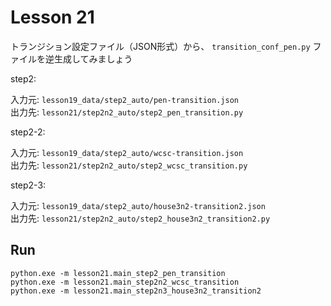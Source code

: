 # Lesson 21

トランジション設定ファイル（JSON形式）から、 `transition_conf_pen.py` ファイルを逆生成してみましょう  

step2:  

入力元: `lesson19_data/step2_auto/pen-transition.json`  
出力先: `lesson21/step2n2_auto/step2_pen_transition.py`  

step2-2:  

入力元: `lesson19_data/step2_auto/wcsc-transition.json`  
出力先: `lesson21/step2n2_auto/step2_wcsc_transition.py`  

step2-3:  

入力元: `lesson19_data/step2_auto/house3n2-transition2.json`  
出力先: `lesson21/step2n2_auto/step2_house3n2_transition2.py`  

## Run

```shell
python.exe -m lesson21.main_step2_pen_transition
python.exe -m lesson21.main_step2n2_wcsc_transition
python.exe -m lesson21.main_step2n3_house3n2_transition2
```

